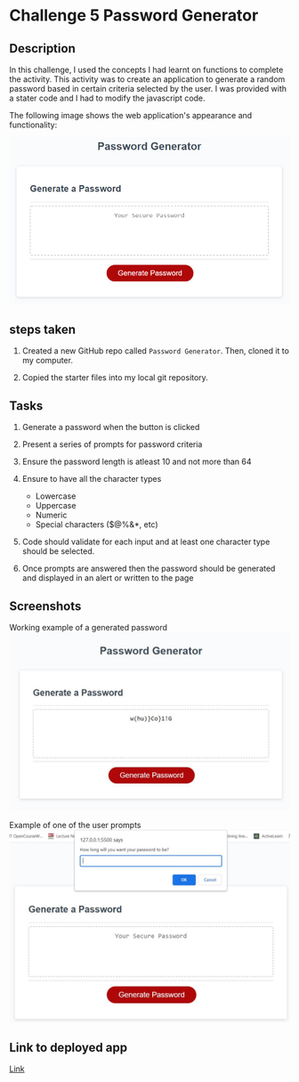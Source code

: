 # Challenge 5 Password Generator

## Description

In this challenge, I used the concepts I had learnt on functions to complete the activity. This activity was to create an application to generate a random password based in certain criteria selected by the user. I was provided with a stater code and I had to modify the javascript code. 

The following image shows the web application's appearance and functionality:

![password generator demo](./assets/05-javascript-challenge-demo.png)

## steps taken

1. Created a new GitHub repo called `Password Generator`. Then, cloned it to my computer.

2. Copied the starter files into my local git repository.

## Tasks

1. Generate a password when the button is clicked

2. Present a series of prompts for password criteria

3. Ensure the password length is atleast 10 and not more than 64

4. Ensure to have all the character types
    * Lowercase
    * Uppercase
    * Numeric
    * Special characters ($@%&*, etc)

5. Code should validate for each input and at least one character type should be selected.

6. Once prompts are answered then the password should be generated and displayed in an alert or written to the page

## Screenshots
Working example of a generated password
![screenshot1](./assets/image_demo.JPG)


Example of one of the user prompts
![screenshot2](./assets/example_prompts.JPG)

## Link to deployed app

[Link](https://princeolubari.github.io/Challenge5RandomPasswordGenerator/)




